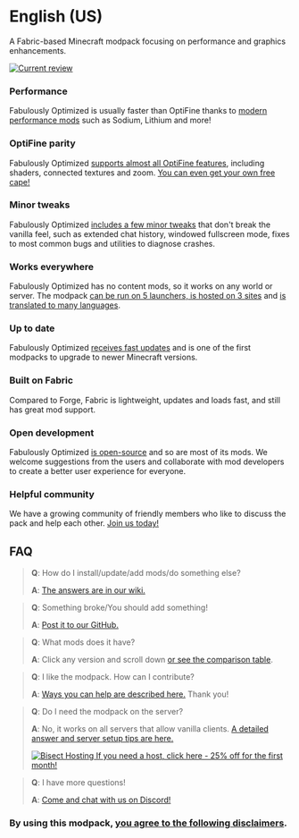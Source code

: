 # English (US)
<!-- Use your language name, in your language as the title. Append the country in parentheses, if your language has regional variants. -->

A Fabric-based Minecraft modpack focusing on performance and graphics enhancements.

[![Current review](https://img.youtube.com/vi/bb8G9X5Q_4I/hqdefault.jpg)](https://www.youtube.com/watch?v=bb8G9X5Q_4I)

### Performance

Fabulously Optimized is usually faster than OptiFine thanks to [modern performance mods][1] such as Sodium, Lithium and more!

### OptiFine parity

Fabulously Optimized [supports almost all OptiFine features][2], including shaders, connected textures and zoom. [You can even get your own free cape!][3]

### Minor tweaks

Fabulously Optimized [includes a few minor tweaks][4] that don't break the vanilla feel, such as extended chat history, windowed fullscreen mode, fixes to most common bugs and utilities to diagnose crashes.

### Works everywhere

Fabulously Optimized has no content mods, so it works on any world or server. The modpack [can be run on 5 launchers, is hosted on 3 sites][6] and [is translated to many languages][7].

### Up to date

Fabulously Optimized [receives fast updates][5] and is one of the first modpacks to upgrade to newer Minecraft versions.

### Built on Fabric

Compared to Forge, Fabric is lightweight, updates and loads fast, and still has great mod support.

### Open development

Fabulously Optimized [is open-source][8] and so are most of its mods. We welcome suggestions from the users and collaborate with mod developers to create a better user experience for everyone.

### Helpful community

We have a growing community of friendly members who like to discuss the pack and help each other. [Join us today!][10]

## FAQ

> **Q**: How do I install/update/add mods/do something else?
> 
> **A**: [The answers are in our wiki.][11]


> **Q**: Something broke/You should add something! 
> 
> **A**: [Post it to our GitHub.][8]


> **Q**: What mods does it have?
> 
> **A**: Click any version and scroll down [or see the comparison table][12].


> **Q**: I like the modpack. How can I contribute?  
> 
> **A**: [Ways you can help are described here.][16] Thank you!


> **Q**: Do I need the modpack on the server?
> 
> **A**: No, it works on all servers that allow vanilla clients. [A detailed answer and server setup tips are here.][13]  
> 
> [![Bisect Hosting](https://i.ibb.co/gr9mSxW/image.png) If you need a host, click here - 25% off for the first month!][14]


> **Q**: I have more questions!
> 
> **A**: [Come and chat with us on Discord!][10]

### By using this modpack, [you agree to the following disclaimers][15].

[1]: https://github.com/Fabulously-Optimized/fabulously-optimized/blob/main/INCLUDED-MODS.md#smooth
[2]: https://fabulously-optimized.gitbook.io/modpack/readme/give-up-optifine
[3]: https://fabulously-optimized.gitbook.io/modpack/readme/free-cape
[4]: https://github.com/Fabulously-Optimized/fabulously-optimized/blob/main/INCLUDED-MODS.md#functional
[5]: https://github.com/Fabulously-Optimized/fabulously-optimized/blob/main/CHANGELOG.md
[6]: https://github.com/Fabulously-Optimized/fabulously-optimized#downloads
[7]: https://fabulously-optimized.gitbook.io/modpack/readme/language-support
[8]: https://github.com/Fabulously-Optimized/fabulously-optimized
[9]: https://github.com/Fabulously-Optimized/fabulously-optimized/issues/257
[10]: https://discord.gg/yxaXtaQqdB
[11]: https://fabulously-optimized.gitbook.io/modpack/
[12]: https://github.com/Fabulously-Optimized/fabulously-optimized/blob/main/INCLUDED-MODS.md
[13]: https://fabulously-optimized.gitbook.io/modpack/readme/server-setup
[14]: https://www.bisecthosting.com/clients/aff.php?aff=2604
[15]: https://github.com/Fabulously-Optimized/fabulously-optimized#disclaimers
[16]: https://github.com/Fabulously-Optimized/fabulously-optimized/blob/main/CONTRIBUTING.md

